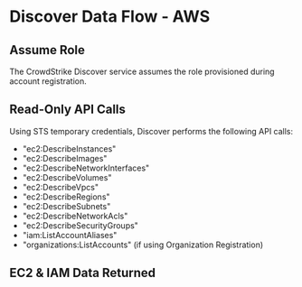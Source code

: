 # Discover Data Flow - AWS

## Assume Role
The CrowdStrike Discover service assumes the role provisioned during account registration.
  
## Read-Only API Calls
Using STS temporary credentials, Discover performs the following API calls:
- "ec2:DescribeInstances"
- "ec2:DescribeImages"
- "ec2:DescribeNetworkInterfaces"
- "ec2:DescribeVolumes"
- "ec2:DescribeVpcs"
- "ec2:DescribeRegions"
- "ec2:DescribeSubnets"
- "ec2:DescribeNetworkAcls"
- "ec2:DescribeSecurityGroups"
- "iam:ListAccountAliases"
- "organizations:ListAccounts" (if using Organization Registration)
  
## EC2 & IAM Data Returned